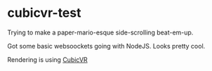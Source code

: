 cubicvr-test
============

Trying to make a paper-mario-esque side-scrolling beat-em-up.

Got some basic websoockets going with NodeJS. Looks pretty cool.

Rendering is using [CubicVR](https://github.com/cjcliffe/CubicVR.js/)
